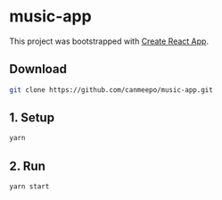# music-app
This project was bootstrapped with [Create React App](https://github.com/facebookincubator/create-react-app).

## Download 
```bash
git clone https://github.com/canmeepo/music-app.git
```
## 1. Setup
```bash
yarn
```
## 2. Run
```bash
yarn start
```
